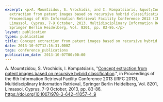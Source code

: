 ```yaml
---
excerpt: <p>A. Moumtzidou, S. Vrochidis, and I. Kompatsiaris, &quot;Concept
  extraction from patent images based on recursive hybrid classification&quot;,
  Proceedings of 6th Information Retrieval Facility Conference 2013 (IRFC 2013),
  Limassol, Cyprus, 7-9 October, 2013. Multidisciplinary Information Retrieval,
  Springer Berlin Heidelberg, Vol. 8201, pp. 83-86.</p>
layout: publication
types: publication
title: Concept extraction from patent images based on recursive hybrid classification
date: 2013-10-07T12:16:31.000Z
tags: conference_publications
publication_date: 2013-10-07T00:00:00
---
```

A. Moumtzidou, S. Vrochidis, I. Kompatsiaris, "[Concept extraction from patent images based on recursive hybrid classification](https://www.researchgate.net/publication/266140615_Concept_Extraction_from_Patent_Images_Based_on_Recursive_Hybrid_Classification).", in Proceedings of the 6th Information Retrieval Facility Conference 2013 (IRFC 2013), Multidisciplinary Information Retrieval, Springer Berlin Heidelberg, Vol. 8201, Limassol, Cyprus, 7-9 October, 2013, pp. 83-86. <https://doi.org/10.1007/978-3-642-41057-4_9>